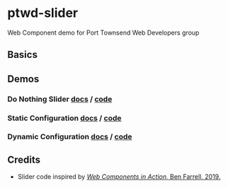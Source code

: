 # ptwd-slider
Web Component demo for Port Townsend Web Developers group

## Basics


## Demos

### Do Nothing Slider [docs](/docs/02_slider.md) / [code](/src/04_slider.html)

### Static Configuration [docs](/docs/03_slider.md) / [code](/src/03_slider.html)

### Dynamic Configuration [docs](/docs/04_slider.md) / [code](/src/04_slider.html)

## Credits
 - Slider code inspired by [_Web Components in Action_, Ben Farrell, 2019.](https://www.manning.com/books/web-components-in-action)
